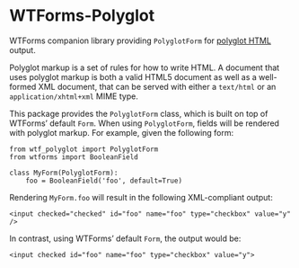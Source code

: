 WTForms-Polyglot
================

WTForms companion library providing `PolyglotForm` for [polyglot HTML][1]
output.

Polyglot markup is a set of rules for how to write HTML.  A document that uses
polyglot markup is both a valid HTML5 document as well as a well-formed XML
document, that can be served with either a `text/html` or an
`application/xhtml+xml` MIME type.

This package provides the `PolyglotForm` class, which is built on top of
WTForms’ default `Form`.  When using `PolyglotForm`, fields will be rendered
with polyglot markup.  For example, given the following form:

    from wtf_polyglot import PolyglotForm
    from wtforms import BooleanField

    class MyForm(PolyglotForm):
        foo = BooleanField('foo', default=True)

Rendering `MyForm.foo` will result in the following XML-compliant output:

    <input checked="checked" id="foo" name="foo" type="checkbox" value="y" />

In contrast, using WTForms’ default `Form`, the output would be:

    <input checked id="foo" name="foo" type="checkbox" value="y">

[1]: http://www.w3.org/TR/html-polyglot/



